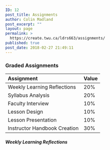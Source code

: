```yaml
---
ID: 12
post_title: Assignments
author: Colin Madland
post_excerpt: ""
layout: page
permalink: >
  https://create.twu.ca/ldrs663/assignments/
published: true
post_date: 2018-02-27 21:49:11
---
```

### Graded Assignments

|Assignment|Value|
|:---|:---|
|Weekly Learning Reflections| 20%|
|Syllabus Analysis|20%|
|Faculty Interview   | 10%  |
|Lesson Design|10%|
|Lesson Presentation|10%|
|Instructor Handbook Creation| 30%|

##### Weekly Learning Reflections